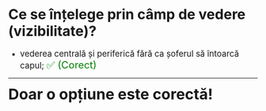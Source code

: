# Ce se înțelege prin câmp de vedere (vizibilitate)?

- <span style="font-size: larger;">vederea centrală și periferică fără ca șoferul să întoarcă capul; <span style="color: green; font-size: larger;">✅ (Corect)</span></span>

---

<span style="font-size: 30px; font-weight: bold;">**Doar o opțiune este corectă!**</span>